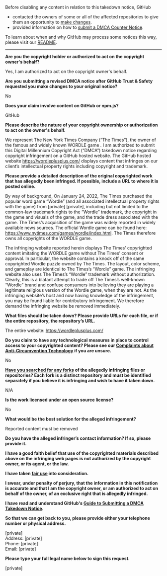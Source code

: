 Before disabling any content in relation to this takedown notice, GitHub
- contacted the owners of some or all of the affected repositories to give them an opportunity to [make changes](https://docs.github.com/en/github/site-policy/dmca-takedown-policy#a-how-does-this-actually-work).
- provided information on how to [submit a DMCA Counter Notice](https://docs.github.com/en/articles/guide-to-submitting-a-dmca-counter-notice).

To learn about when and why GitHub may process some notices this way, please visit our [README](https://github.com/github/dmca/blob/master/README.md#anatomy-of-a-takedown-notice).

---

**Are you the copyright holder or authorized to act on the copyright owner's behalf?**

Yes, I am authorized to act on the copyright owner's behalf.

**Are you submitting a revised DMCA notice after GitHub Trust & Safety requested you make changes to your original notice?**

No

**Does your claim involve content on GitHub or npm.js?**

GitHub

**Please describe the nature of your copyright ownership or authorization to act on the owner's behalf.**

We represent The New York Times Company (“The Times”), the owner of the famous and widely known WORDLE game . I am authorized to submit this Digital Millennium Copyright Act (“DMCA”) takedown notice regarding copyright infringement on a GitHub hosted website. The GitHub hosted website https://wordleplusplus.com/ displays content that infringes on our client’s intellectual property rights including copyright and trademark.

**Please provide a detailed description of the original copyrighted work that has allegedly been infringed. If possible, include a URL to where it is posted online.**

By way of background, On January 24, 2022, The Times purchased the popular word game “Wordle” (and all associated intellectual property rights with the game) from [private] [private], including but not limited to the common-law trademark rights to the “Wordle” trademark, the copyright in the game and visuals of the game, and the trade dress associated with the game. The Times’s acquisition of the game was widely reported in widely available news sources. The official Wordle game can be found here: https://www.nytimes.com/games/wordle/index.html. The Times therefore owns all copyrights of the WORDLE game.

The infringing website reported herein displays The Times’ copyrighted content imitating the WORDLE game without The Times’ consent or approval. In particular, the website contains a knock off of the same copyrighted Wordle puzzle owned by The Times. The layout, color scheme, and gameplay are identical to The Times’s “Wordle” game. The infringing website also uses The Times’s “Wordle” trademark without authorization. Clearly, this is a blatant attempt to trade off The Times’s well-known “Wordle” brand and confuse consumers into believing they are playing a legitimate religious version of the Wordle game, when they are not. As the infringing website’s host and now having knowledge of the infringement, you may be found liable for contributory infringement. We therefore demand the infringing website be removed immediately.

**What files should be taken down? Please provide URLs for each file, or if the entire repository, the repository’s URL.**

The entire website: https://wordleplusplus.com/

**Do you claim to have any technological measures in place to control access to your copyrighted content? Please see our <a href="https://docs.github.com/articles/guide-to-submitting-a-dmca-takedown-notice#complaints-about-anti-circumvention-technology">Complaints about Anti-Circumvention Technology</a> if you are unsure.**

No

**<a href="https://docs.github.com/articles/dmca-takedown-policy#b-what-about-forks-or-whats-a-fork">Have you searched for any forks</a> of the allegedly infringing files or repositories? Each fork is a distinct repository and must be identified separately if you believe it is infringing and wish to have it taken down.**

N/A

**Is the work licensed under an open source license?**

No

**What would be the best solution for the alleged infringement?**

Reported content must be removed

**Do you have the alleged infringer’s contact information? If so, please provide it.**

**I have a good faith belief that use of the copyrighted materials described above on the infringing web pages is not authorized by the copyright owner, or its agent, or the law.**

**I have taken <a href="https://www.lumendatabase.org/topics/22">fair use</a> into consideration.**

**I swear, under penalty of perjury, that the information in this notification is accurate and that I am the copyright owner, or am authorized to act on behalf of the owner, of an exclusive right that is allegedly infringed.**

**I have read and understand GitHub's <a href="https://docs.github.com/articles/guide-to-submitting-a-dmca-takedown-notice/">Guide to Submitting a DMCA Takedown Notice</a>.**

**So that we can get back to you, please provide either your telephone number or physical address.**

[private]  
Address: [private]  
Phone: [private]  
Email: [private]  

**Please type your full legal name below to sign this request.**

[private]  

